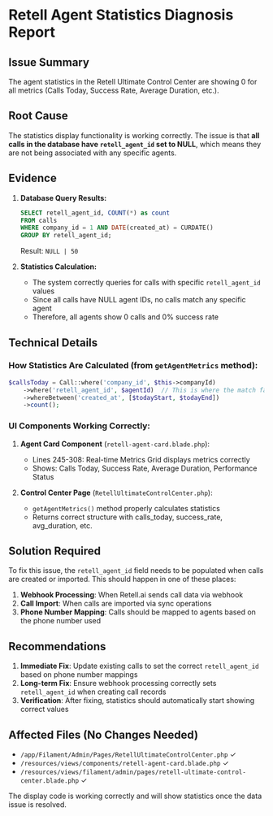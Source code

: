 # Retell Agent Statistics Diagnosis Report

## Issue Summary
The agent statistics in the Retell Ultimate Control Center are showing 0 for all metrics (Calls Today, Success Rate, Average Duration, etc.).

## Root Cause
The statistics display functionality is working correctly. The issue is that **all calls in the database have `retell_agent_id` set to NULL**, which means they are not being associated with any specific agents.

## Evidence
1. **Database Query Results:**
   ```sql
   SELECT retell_agent_id, COUNT(*) as count 
   FROM calls 
   WHERE company_id = 1 AND DATE(created_at) = CURDATE() 
   GROUP BY retell_agent_id;
   ```
   Result: `NULL | 50`

2. **Statistics Calculation:**
   - The system correctly queries for calls with specific `retell_agent_id` values
   - Since all calls have NULL agent IDs, no calls match any specific agent
   - Therefore, all agents show 0 calls and 0% success rate

## Technical Details

### How Statistics Are Calculated (from `getAgentMetrics` method):
```php
$callsToday = Call::where('company_id', $this->companyId)
    ->where('retell_agent_id', $agentId)  // This is where the match fails
    ->whereBetween('created_at', [$todayStart, $todayEnd])
    ->count();
```

### UI Components Working Correctly:
1. **Agent Card Component** (`retell-agent-card.blade.php`):
   - Lines 245-308: Real-time Metrics Grid displays metrics correctly
   - Shows: Calls Today, Success Rate, Average Duration, Performance Status

2. **Control Center Page** (`RetellUltimateControlCenter.php`):
   - `getAgentMetrics()` method properly calculates statistics
   - Returns correct structure with calls_today, success_rate, avg_duration, etc.

## Solution Required
To fix this issue, the `retell_agent_id` field needs to be populated when calls are created or imported. This should happen in one of these places:

1. **Webhook Processing**: When Retell.ai sends call data via webhook
2. **Call Import**: When calls are imported via sync operations
3. **Phone Number Mapping**: Calls should be mapped to agents based on the phone number used

## Recommendations

1. **Immediate Fix**: Update existing calls to set the correct `retell_agent_id` based on phone number mappings
2. **Long-term Fix**: Ensure webhook processing correctly sets `retell_agent_id` when creating call records
3. **Verification**: After fixing, statistics should automatically start showing correct values

## Affected Files (No Changes Needed)
- `/app/Filament/Admin/Pages/RetellUltimateControlCenter.php` ✓
- `/resources/views/components/retell-agent-card.blade.php` ✓
- `/resources/views/filament/admin/pages/retell-ultimate-control-center.blade.php` ✓

The display code is working correctly and will show statistics once the data issue is resolved.